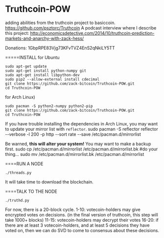 Truthcoin-POW
=============

adding abilities from the truthcoin project to basiccoin. https://github.com/psztorc/Truthcoin
A podcast interview where I describe this project: http://economicsdetective.com/2014/10/truthcoin-prediction-markets-and-anarchy-with-zack-hess/

Donations: 1GbpRPE83Vjg73KFvTVZ4EnS2qNkiLY5TT

=====INSTALL 
for Ubuntu

    sudo apt-get update
    sudo apt-get install python-numpy git
    sudo apt-get install libpython-dev
    sudo pip2 --allow-external install cdecimal 
    git clone https://github.com/zack-bitcoin/Truthcoin-POW.git
    cd Truthcoin-POW

for Arch Linux)

    sudo pacman -S python2-numpy python2-pip
    git clone https://github.com/zack-bitcoin/Truthcoin-POW.git
    cd Truthcoin-POW    

If you have trouble installing the dependencies in Arch Linux, you may want to update your mirror list with `reflector`.
    sudo pacman -S reflector
    reflector --verbose -l 200 -p http --sort rate --save /etc/pacman.d/mirrorlist

Be warned, **this will alter your system!** You may want to make a backup first.
    sudo cp /etc/pacman.d/mirrorlist /etc/pacman.d/mirrorlist.bk
    #do your thing...
    sudo mv /etc/pacman.d/mirrorlist.bk /etc/pacman.d/mirrorlist

====RUN A NODE

    ./threads.py

It will take time to download the blockchain.

====TALK TO THE NODE

    ./truthd.py



For now, there is a 20-block cycle.
1-10: votecoin-holders may give encrypted votes on decisions. (in the final version of truthcoin, this step will take 1000+ blocks)
11-15: votecoin-holders may decrypt their votes
16-20: if there are at least 3 votecoin-holders, and at least 5 decisions they have voted on, then we can do SVD to come to consensus about these decisions.
